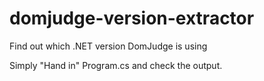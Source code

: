 # domjudge-version-extractor
Find out which .NET version DomJudge is using

Simply "Hand in" Program.cs and check the output.
